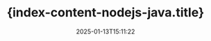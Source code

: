 ---
############################# Static ############################
layout: "landing"
date: 2025-01-13T15:11:22
draft: false

lang: fr
product: "Assembly"
product_tag: "assembly"
platform: "Node.js via Java"
platform_tag: "nodejs-java"

############################# Drop-down ############################
supported_platforms:
  items:
    # supported_platforms loop
    - title: ".NET"
      tag: "net"
    # supported_platforms loop
    - title: "Java"
      tag: "java"
    # supported_platforms loop
    - title: "Node.js"
      tag: "nodejs-java"

############################# Head ############################
head_title: "{index-content-nodejs-java.head_title}"
head_description: "{index-content-nodejs-java.head_description}"

############################# Header ############################
title: "{index-content-nodejs-java.title}"
description: "{index-content-nodejs-java.description}"
words:
  for: "pour"

actions:
  main: "{index-content-nodejs-java.actions_main}"
  main_link: "https://www.npmjs.com/package/@groupdocs/groupdocs.assembly"
  alt: "Licences"
  alt_link: "https://purchase.groupdocs.com/pricing/assembly/nodejs-java/"
  title: "Prêt à commencer ?"
  description: "Essayez les fonctionnalités de GroupDocs.Assembly gratuitement ou demandez une licence."

release:
  title: "Version {0} publiée"
  notes: "Découvrez les nouveautés"
  downloads: "Téléchargements"
  link: "https://releases.groupdocs.com/assembly/nodejs-java/"

code:
  title: "{index-content-nodejs-java.code_title}"
  more: "Plus d'exemples"
  more_link: "https://github.com/groupdocs-assembly/GroupDocs.Assembly-for-Node.js-via-Java/"
  install: "npm i @groupdocs/groupdocs.assembly"
  content: |
    ```javascript {style=abap}
    const assemblyLib = require('@groupdocs/groupdocs.assembly');

    // Chemin vers le modèle principal
    const template = "chart_template.docx";

    // Récupérer les données de productivité des managers à partir de la source
    const data_table = 
        new assemblyLib.DocumentTable("Managers.json", 1);

    // Créer une instance de DataSourceInfo avec les données
    const data 
        = new assemblyLib.DataSourceInfo(data_table, "managers");

    // Définir les couleurs du graphique à l'aide d'un autre DataSourceInfo
    const design = 
        new assemblyLib.DataSourceInfo("red", "color");

    // Remplir le modèle avec des données et l'enregistrer en sortie
    const asm = new assemblyLib.DocumentAssembler();
    asm.assembleDocument(template, "result.docx", data, design);
    ```

############################# Overview ############################
overview:
  enable: true
  title: "Aperçu de GroupDocs.Assembly"
  description: "{index-content-nodejs-java.overview_description}"
  features:
    # feature loop
    - title: "{index-content-nodejs-java.overview_feature_1.title}"
      content: "{index-content-nodejs-java.overview_feature_1.description}"

    # feature loop
    - title: "{index-content-nodejs-java.overview_feature_2.title}"
      content: "{index-content-nodejs-java.overview_feature_2.description}"

    # feature loop
    - title: "{index-content-nodejs-java.overview_feature_3.title}"
      content: "{index-content-nodejs-java.overview_feature_3.description}"

############################# Platforms ############################
platforms:
  enable: true
  title: "Indépendance de la plateforme"
  description: "{index-content-nodejs-java.platforms_description}"
  items:
    # platform loop
    - title: "Amazon"
      image: "amazon"
    # platform loop
    - title: "Docker"
      image: "docker"
    # platform loop
    - title: "Azure"
      image: "azure"
    # platform loop
    - title: "Eclipse"
      image: "eclipse"
    # platform loop
    - title: "IntelliJ"
      image: "intellij"
    # platform loop
    - title: "Windows"
      image: "windows"
    # platform loop
    - title: "Linux"
      image: "linux"
    # platform loop
    - title: "Maven"
      image: "maven"

############################# File formats ############################
formats:
  enable: true
  title: "Formats de fichiers pris en charge"
  description: |
    {index-content-nodejs-java.formats_description}
  groups:
    # group loop
    - color: "green"
      content: |
        ### Formats Microsoft Office
        * **Word:**  DOCX, DOC, DOCM, DOT, DOTX, DOTM, RTF, WordprocessingML
        * **Excel:** XLSX, XLS, XLSM, XLSB, XLTM, XLT, XLTM, XLTX, SpreadsheetML
        * **PowerPoint:** PPT, PPTX, PPTM, PPS, PPSX, PPSM, POTM, POTX
    # group loop
    - color: "blue"
      content: |
        ### Images & Autres Formats
        * **Portable:** PDF
        * **Images:** SVG, TIFF
        * **Autres formats de bureau:** ODT, OTT, OTS, ODS, ODP, OTP
      # group loop
    - color: "red"
      content: |
        ### Autres formats
        * **Web:** HTML, MHTML
        * **Emails:** EML, MSG, EMLX
        * **Autre:** EPUB, MD

############################# Features ############################
features:
  enable: true
  title: "{index-content-nodejs-java.features.title}"
  description: "{index-content-nodejs-java.features.description}"

  items:
    # feature loop
    - icon: "preview"
      title: "{index-content-nodejs-java.features.feature_1.title}"
      content: "{index-content-nodejs-java.features.feature_1.content}"

    # feature loop
    - icon: "manipulate"
      title: "{index-content-nodejs-java.features.feature_2.title}"
      content: "{index-content-nodejs-java.features.feature_2.content}"

    # feature loop
    - icon: "two_pages"
      title: "{index-content-nodejs-java.features.feature_3.title}"
      content: "{index-content-nodejs-java.features.feature_3.content}"

    # feature loop
    - icon: "document_settings"
      title: "{index-content-nodejs-java.features.feature_4.title}"
      content: "{index-content-nodejs-java.features.feature_4.content}"

    # feature loop
    - icon: "text"
      title: "{index-content-nodejs-java.features.feature_5.title}"
      content: "{index-content-nodejs-java.features.feature_5.content}"

    # feature loop
    - icon: "add"
      title: "{index-content-nodejs-java.features.feature_6.title}"
      content: "{index-content-nodejs-java.features.feature_6.content}"

    # feature loop
    - icon: "manipulate"
      title: "{index-content-nodejs-java.features.feature_7.title}"
      content: "{index-content-nodejs-java.features.feature_7.content}"

    # feature loop
    - icon: "convert"
      title: "{index-content-nodejs-java.features.feature_8.title}"
      content: "{index-content-nodejs-java.features.feature_8.content}"

    # feature loop
    - icon: "update"
      title: "{index-content-nodejs-java.features.feature_9.title}"
      content: "{index-content-nodejs-java.features.feature_9.content}"

############################# Code samples ############################
code_samples:
  enable: true
  title: "Exemples de code"
  description: "{index-content-nodejs-java.code_samples_description}"
  items:
    # code sample loop
    - title: "{index-content-nodejs-java.code_title_sample_1}"
      content: |
        {index-content-nodejs-java.code_samples_sample_1_content_1} {index-content-nodejs-java.code_samples_sample_1_content_2}
        {{< landing/code title="{index-content-nodejs-java.code_title_sample_1}">}}
        ```java {style=abap}
        // Insérez ce modèle sur une page de document :
        // Indicateurs de performance des managers
        // . <<foreach [in products]>><<[ProductName]>>
        // <</foreach>>

        // Spécifiez le chemin du modèle
        String template = "Bulleted List Template.docx";

        // Définissez le chemin du fichier de sortie
        String result = "Result Report.docx"

        // Récupérez les données des managers à partir d'une source JSON
        JsonDataSource dataSource = new JsonDataSource("Report data.json");
        DataSourceInfo data = new DataSourceInfo(dataSource, "managers")

        // Générez le rapport avec les données remplies
        DocumentAssembler assembler = new DocumentAssembler();
        assembler.assembleDocument(template, result, data);
        ```
        {{< /landing/code >}}
    # code sample loop
    - title: "{index-content-nodejs-java.code_title_sample_2}"
      content: |
        {index-content-nodejs-java.code_samples_sample_2_content_1} {index-content-nodejs-java.code_samples_sample_2_content_2}
        {{< landing/code title="{index-content-nodejs-java.code_title_sample_2}">}}
        ```java {style=abap}   
        // Ajoutez le modèle de titre du graphique à la présentation :
        // Revenus des clients <<foreach [in customers]>> 
        // <<x [CustomerName]>>

        // Incluez également le modèle de données du graphique :
        // Total Order Price<<foreach [in customers]>> 
        // <<x [CustomerName]>>

        // Spécifiez le chemin du modèle de graphique
        String template = "Pie Chart Template.pptx";

        // Définissez le chemin du fichier de sortie
        String result = "Result Report.pptx"

        // Récupérez les données des clients à partir d'une source XML
        JsonDataSource dataSource = new JsonDataSource("Chart data.xml");
        DataSourceInfo data = new DataSourceInfo(dataSource, "customers")

        // Générez le graphique et enregistrez le résultat
        DocumentAssembler assembler = new DocumentAssembler();
        assembler.assembleDocument(template, result, data);
        ```
        {{< /landing/code >}}

---